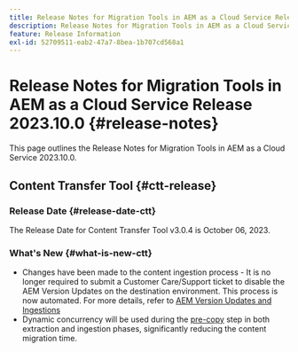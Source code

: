 ```yaml
---
title: Release Notes for Migration Tools in AEM as a Cloud Service Release 2023.10.0
description: Release Notes for Migration Tools in AEM as a Cloud Service Release 2022.10.0
feature: Release Information
exl-id: 52709511-eab2-47a7-8bea-1b707cd568a1
---
```

# Release Notes for Migration Tools in AEM as a Cloud Service Release 2023.10.0 {#release-notes}

This page outlines the Release Notes for Migration Tools in AEM as a Cloud Service 2023.10.0.

## Content Transfer Tool {#ctt-release}

### Release Date {#release-date-ctt}

The Release Date for Content Transfer Tool v3.0.4 is October 06, 2023.

### What's New {#what-is-new-ctt}

* Changes have been made to the content ingestion process - It is no longer required to submit a Customer Care/Support ticket to disable the AEM Version Updates on the destination environment. This process is now automated. For more details, refer to [AEM Version Updates and Ingestions](/help/journey-migration/content-transfer-tool/using-content-transfer-tool/ingesting-content.md#aem-version-updates-and-ingestions)
* Dynamic concurrency will be used during the [pre-copy](/help/journey-migration/content-transfer-tool/using-content-transfer-tool/handling-large-content-repositories.md) step in both extraction and ingestion phases, significantly reducing the content migration time.  
